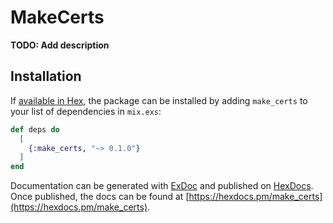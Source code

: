 # MakeCerts

**TODO: Add description**

## Installation

If [available in Hex](https://hex.pm/docs/publish), the package can be installed
by adding `make_certs` to your list of dependencies in `mix.exs`:

```elixir
def deps do
  [
    {:make_certs, "~> 0.1.0"}
  ]
end
```

Documentation can be generated with [ExDoc](https://github.com/elixir-lang/ex_doc)
and published on [HexDocs](https://hexdocs.pm). Once published, the docs can
be found at [https://hexdocs.pm/make_certs](https://hexdocs.pm/make_certs).


